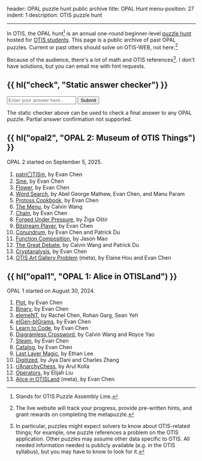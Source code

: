 header: OPAL puzzle hunt public archive
title: OPAL Hunt
menu-position: 27
indent: 1
description: OTIS puzzle hunt

---

In OTIS, the OPAL hunt[^acronym]
is an annual one-round beginner-level [puzzle hunt](puzzlehunt.html)
hosted for [OTIS students](otis.html).
This page is a public archive of past OPAL puzzles.
Current or past otters should solve on OTIS-WEB, not here.[^otisweb]

Because of the audience, there's a lot of math and OTIS references[^idiosyn].
I don't have solutions, but you can email me with hint requests.

[^acronym]: Stands for OTIS Puzzle Assembly Line.

[^otisweb]:
    The live website will track your progress,
    provide pre-written hints, and grant rewards on completing the metapuzzle.

[^idiosyn]:
    In particular, puzzles might expect solvers to know about OTIS-related
    things; for example, one puzzle references a problem on the OTIS application.
    Other puzzles may assume other data specific to OTIS.
    All needed information needed is publicly available (e.g. in the OTIS
    syllabus), but you may have to know to look for it.

## {{ hl("check", "Static answer checker") }}

<div class="answer-form">
  <input type="text" id="answerInput" placeholder="Enter your answer here..." autocomplete="off">
  <button id="submitButton">Submit</button>
</div>
<div id="result" class="result" style="display: none;"></div>

<script src="/opals/opal-hashes.js"></script>
<script src="/static/opal-checker.js"></script>

The static checker above can be used to check a final answer to any OPAL puzzle.
Partial answer confirmation not supported.

## {{ hl("opal2", "OPAL 2: Museum of OTIS Things") }}

OPAL 2 started on September 5, 2025.

1. [patri〇TISm](/opals/patriotism.pdf), by Evan Chen
2. [Sine](/opals/sine.pdf), by Evan Chen
3. [Flower](/opals/flower.pdf), by Evan Chen
4. [Word Search](/opals/word-search.pdf), by Abel George Mathew, Evan Chen, and Manu Param
5. [Protoss Cookbook](/opals/protoss-cookbook.pdf), by Evan Chen
6. [The Menu](/opals/the-menu.pdf), by Calvin Wang
7. [Chain](/opals/chain.pdf), by Evan Chen
8. [Forged Under Pressure](/opals/forged-under-pressure.pdf), by Žiga Oštir
9. [Bitstream Player](/opals/bitstream-player.pdf), by Evan Chen
10. [Conundrum](/opals/conundrum.pdf), by Evan Chen and Patrick Du
11. [Function Composition](/opals/function-composition.pdf), by Jason Mao
12. [The Great Debate](/opals/the-great-debate.pdf), by Calvin Wang and Patrick Du
13. [Cryptanalysis](/opals/cryptanalysis.pdf), by Evan Chen
14. [OTIS Art Gallery Problem](/opals/otis-art-gallery-problem.pdf) (meta), by Elaine Hou and Evan Chen

## {{ hl("opal1", "OPAL 1: Alice in OTISLand") }}

OPAL 1 started on August 30, 2024.

1. [Plot](/opals/plot.pdf), by Evan Chen
2. [Binary](/opals/binary.pdf), by Evan Chen
3. [elemeNT](/opals/element.pdf), by Rachel Chen, Rohan Garg, Sean Yeh
4. [eIGen-bIGrams](/opals/eigen-bigrams.pdf), by Evan Chen
5. [Learn to Code](/opals/learn-to-code.pdf), by Evan Chen
6. [Diagramless Crossword](/opals/diagramless-crossword.pdf), by Calvin Wang and Royce Yao
7. [Steam](/opals/steam.pdf), by Evan Chen
8. [Catalog](/opals/catalog.pdf), by Evan Chen
9. [Last Layer Magic](/opals/last-layer-magic.pdf), by Ethan Lee
10. [Digitized](/opals/digitized.pdf), by Jiya Dani and Charles Zhang
11. [r/AnarchyChess](/opals/r-anarchy-chess.pdf), by Arul Kolla
12. [Operators](/opals/operators.pdf), by Elijah Liu
13. [Alice in OTISLand](/opals/alice-in-otisland.pdf) (meta), by Evan Chen

